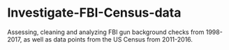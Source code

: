 # Investigate-FBI-Census-data
Assessing, cleaning and analyzing FBI gun background checks from 1998-2017, as well as data points from the US Census from 2011-2016.
